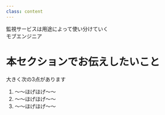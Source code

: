 ```yaml
---
class: content
---
```


<div class="doc-header">
  <div class="doc-title">監視サービスは用途によって使い分けていく</div>
  <div class="doc-author">モブエンジニア</div>
</div>

# 本セクションでお伝えしたいこと

大きく次の3点があります


1. ～～ほげほげ～～
2. ～～ほげほげ～～
3. ～～ほげほげ～～